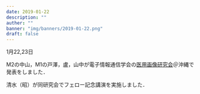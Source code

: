 ```yaml
---
date: 2019-01-22
description: ""
auther: ""
banner: "img/banners/2019-01-22.png"
draft: false
---
```

1月22,23日

M2の中山，M1の戸澤，盧，山中が電子情報通信学会の[医用画像研究会](https://www.ieice.org/ken/program/index.php?tgs_regid=08dade86f02317d706397308217d0f055e76b4b070b284075e470fecefe4352b&tgid=IEICE-MI)＠沖縄で発表をしました．

清水（昭）が同研究会でフェロー記念講演を実施しました．
